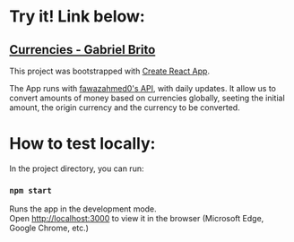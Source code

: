 # Try it! Link below:
## [Currencies - Gabriel Brito](https://briitogabriel-currencies.netlify.app/)
This project was bootstrapped with [Create React App](https://github.com/facebook/create-react-app).

The App runs with [fawazahmed0's API](https://github.com/fawazahmed0/currency-api), with daily updates.
It allow us to convert amounts of money based on currencies globally, seeting the initial amount, the origin currency and the currency to be converted.

# How to test locally:
In the project directory, you can run:
### `npm start`

Runs the app in the development mode.\
Open [http://localhost:3000](http://localhost:3000) to view it in the browser (Microsoft Edge, Google Chrome, etc.)
